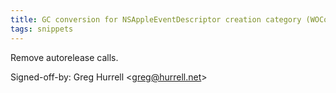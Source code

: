 ```yaml
---
title: GC conversion for NSAppleEventDescriptor creation category (WOCommon, d980fd5)
tags: snippets
---
```


Remove autorelease calls.

Signed-off-by: Greg Hurrell &lt;greg@hurrell.net&gt;
